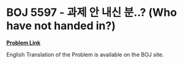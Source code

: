 # BOJ 5597 - 과제 안 내신 분..? (Who have not handed in?)

[**Problem Link**](https://www.acmicpc.net/problem/5597)

English Translation of the Problem is available on the BOJ site.